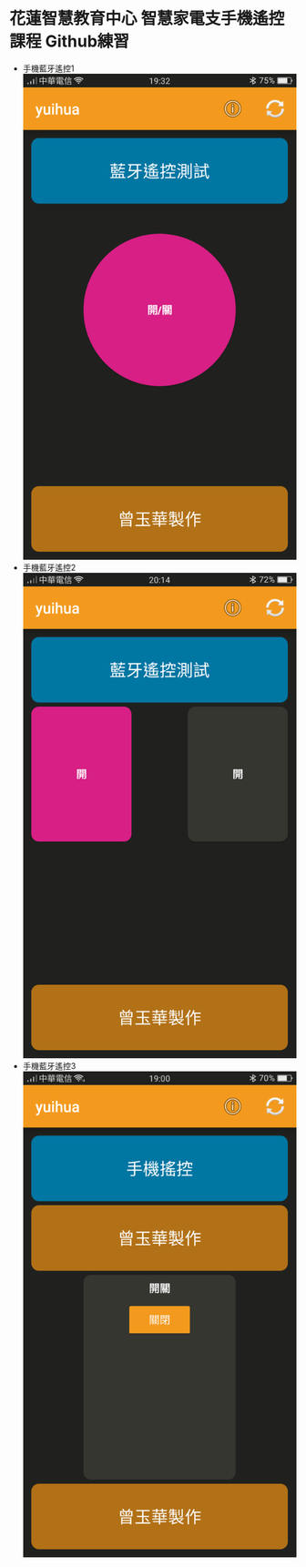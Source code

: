 # 花蓮智慧教育中心 智慧家電支手機遙控課程 Github練習
* 手機藍牙遙控1
![alt 文字](test1.png "手機藍牙遙控畫面截圖")
* 手機藍牙遙控2
![alt 文字](test2.png "手機藍牙遙控畫面截圖")
* 手機藍牙遙控3
![alt 文字](test3.png "手機藍牙遙控畫面截圖")

